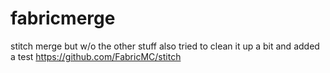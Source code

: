 # fabricmerge

stitch merge but w/o the other stuff
also tried to clean it up a bit and added a test
https://github.com/FabricMC/stitch
